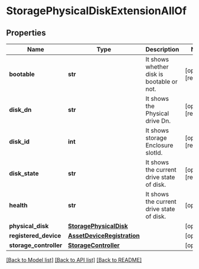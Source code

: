 # StoragePhysicalDiskExtensionAllOf

## Properties
Name | Type | Description | Notes
------------ | ------------- | ------------- | -------------
**bootable** | **str** | It shows whether disk is bootable or not.   | [optional] [readonly] 
**disk_dn** | **str** | It shows the Physical drive Dn.   | [optional] [readonly] 
**disk_id** | **int** | It shows storage Enclosure slotId.   | [optional] [readonly] 
**disk_state** | **str** | It shows the current drive state of disk.   | [optional] [readonly] 
**health** | **str** | It shows the current drive state of disk.    | [optional] 
**physical_disk** | [**StoragePhysicalDisk**](.md) |  | [optional] 
**registered_device** | [**AssetDeviceRegistration**](.md) |  | [optional] 
**storage_controller** | [**StorageController**](.md) |  | [optional] 

[[Back to Model list]](../README.md#documentation-for-models) [[Back to API list]](../README.md#documentation-for-api-endpoints) [[Back to README]](../README.md)


